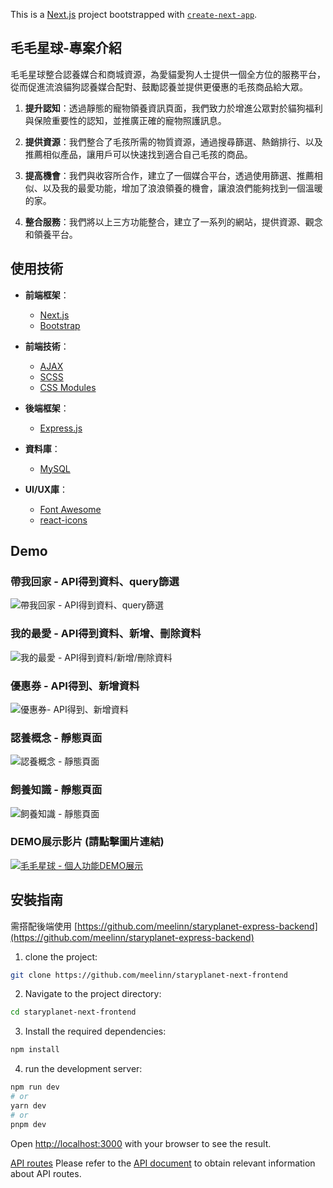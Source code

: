 This is a [Next.js](https://nextjs.org/) project bootstrapped with [`create-next-app`](https://github.com/vercel/next.js/tree/canary/packages/create-next-app).

## 毛毛星球-專案介紹

毛毛星球整合認養媒合和商城資源，為愛貓愛狗人士提供一個全方位的服務平台，從而促進流浪貓狗認養媒合配對、鼓勵認養並提供更優惠的毛孩商品給大眾。

1. **提升認知**：透過靜態的寵物領養資訊頁面，我們致力於增進公眾對於貓狗福利與保險重要性的認知，並推廣正確的寵物照護訊息。

2. **提供資源**：我們整合了毛孩所需的物質資源，通過搜尋篩選、熱銷排行、以及推薦相似產品，讓用戶可以快速找到適合自己毛孩的商品。

3. **提高機會**：我們與收容所合作，建立了一個媒合平台，透過使用篩選、推薦相似、以及我的最愛功能，增加了浪浪領養的機會，讓浪浪們能夠找到一個溫暖的家。

4. **整合服務**：我們將以上三方功能整合，建立了一系列的網站，提供資源、觀念和領養平台。

## 使用技術

- **前端框架**：
  - [Next.js](https://nextjs.org/)
  - [Bootstrap](https://getbootstrap.com/) 
  
- **前端技術**：
  - [AJAX](https://developer.mozilla.org/en-US/docs/Web/Guide/AJAX)
  - [SCSS](https://sass-lang.com/)
  - [CSS Modules](https://github.com/css-modules/css-modules)

- **後端框架**：
  - [Express.js](https://expressjs.com/) 
  
- **資料庫**：
  - [MySQL](https://www.mongodb.com/)

- **UI/UX庫**： 
  - [Font Awesome](https://fontawesome.com/)
  - [react-icons](https://github.com/react-icons/react-icons)

## Demo

### 帶我回家 -  API得到資料、query篩選
![帶我回家 - API得到資料、query篩選](https://i.ibb.co/5cMwYh0/screencapture-localhost-3000-Adoption-2024-05-10-15-05-11.png)

### 我的最愛 - API得到資料、新增、刪除資料
![我的最愛 - API得到資料/新增/刪除資料](https://i.ibb.co/1LL1DBd/screencapture-localhost-3000-User-Page-2024-05-12-13-28-11.png)

### 優惠券 - API得到、新增資料
![優惠券- API得到、新增資料](https://i.ibb.co/2WwJWTN/screencapture-localhost-3000-User-Page-2024-05-10-15-03-41.png)

### 認養概念 - 靜態頁面
![認養概念 - 靜態頁面](https://i.ibb.co/DfHCyCN/screencapture-localhost-3000-concept-2024-05-10-14-58-58.png)

### 飼養知識 - 靜態頁面
![飼養知識 - 靜態頁面](https://i.ibb.co/7WswThh/screencapture-localhost-3000-concept-care-info-2024-05-10-14-59-50.png)

### DEMO展示影片 (請點擊圖片連結)
[![毛毛星球 - 個人功能DEMO展示](https://i.ibb.co/44mCF4f/demo.png)](https://www.youtube.com/watch?v=kjKh8RePQZk)


## 安裝指南

需搭配後端使用 [https://github.com/meelinn/staryplanet-express-backend](https://github.com/meelinn/staryplanet-express-backend)

1. clone the project:
```bash
git clone https://github.com/meelinn/staryplanet-next-frontend
```

2. Navigate to the project directory:
```bash
cd staryplanet-next-frontend
```

3. Install the required dependencies:
```bash
npm install
```

4. run the development server:

```bash
npm run dev
# or
yarn dev
# or
pnpm dev
```

Open [http://localhost:3000](http://localhost:3000) with your browser to see the result.

[API routes](https://nextjs.org/docs/api-routes/introduction) Please refer to the [API document](https://github.com/meelinn/staryplanet-express-backend/tree/main?tab=readme-ov-file#api-%E8%B7%AF%E7%94%B1) to obtain relevant information about API routes.
